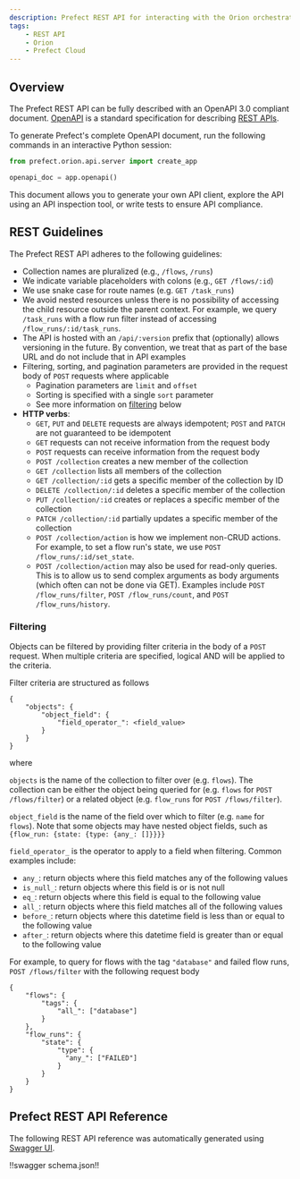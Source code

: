 ```yaml
---
description: Prefect REST API for interacting with the Orion orchestration engine and Prefect Cloud.
tags:
    - REST API
    - Orion
    - Prefect Cloud
---
```


## Overview

The Prefect REST API can be fully described with an OpenAPI 3.0 compliant document. [OpenAPI](https://swagger.io/docs/specification/about/) is a standard specification for describing [REST APIs](https://technically.dev/posts/apis-for-the-rest-of-us).

To generate Prefect's complete OpenAPI document, run the following commands in an interactive Python session:

```python
from prefect.orion.api.server import create_app

openapi_doc = app.openapi()
```

This document allows you to generate your own API client, explore the API using an API inspection tool, or write tests to ensure API compliance.

## REST Guidelines

The Prefect REST API adheres to the following guidelines:

- Collection names are pluralized (e.g., `/flows`, `/runs`)
- We indicate variable placeholders with colons (e.g., `GET /flows/:id`)
- We use snake case for route names (e.g. `GET /task_runs`)
- We avoid nested resources unless there is no possibility of accessing the child resource outside the parent context. For example, we query `/task_runs` with a flow run filter instead of accessing `/flow_runs/:id/task_runs`.
- The API is hosted with an `/api/:version` prefix that (optionally) allows versioning in the future. By convention, we treat that as part of the base URL and do not include that in API examples
- Filtering, sorting, and pagination parameters are provided in the request body of `POST` requests where applicable
    - Pagination parameters are `limit` and `offset`
    - Sorting is specified with a single `sort` parameter
    - See more information on [filtering](#filtering) below
- **HTTP verbs**:
    - `GET`, `PUT` and `DELETE` requests are always idempotent; `POST` and `PATCH` are not guaranteed to be idempotent
    - `GET` requests can not receive information from the request body
    - `POST` requests can receive information from the request body
    - `POST /collection` creates a new member of the collection
    - `GET /collection` lists all members of the collection
    - `GET /collection/:id` gets a specific member of the collection by ID
    - `DELETE /collection/:id` deletes a specific member of the collection
    - `PUT /collection/:id` creates or replaces a specific member of the collection
    - `PATCH /collection/:id` partially updates a specific member of the collection
    - `POST /collection/action` is how we implement non-CRUD actions. For example, to set a flow run's state, we use `POST /flow_runs/:id/set_state`.
    - `POST /collection/action` may also be used for read-only queries. This is to allow us to send complex arguments as body arguments (which often can not be done via GET). Examples include `POST /flow_runs/filter`, `POST /flow_runs/count`, and `POST /flow_runs/history`.

### Filtering

Objects can be filtered by providing filter criteria in the body of a `POST` request. When multiple criteria are specified, logical AND will be applied to the criteria.

Filter criteria are structured as follows

```
{
    "objects": {
        "object_field": {
            "field_operator_": <field_value>
        }
    }
}
```

where

`objects` is the name of the collection to filter over (e.g. `flows`). The collection can be either the object being queried for (e.g. `flows` for `POST /flows/filter`) or a related object (e.g. `flow_runs` for `POST /flows/filter`).

`object_field` is the name of the field over which to filter (e.g. `name` for `flows`). Note that some objects may have nested object fields, such as `{flow_run: {state: {type: {any_: []}}}}`

`field_operator_` is the operator to apply to a field when filtering. Common examples include:

- `any_`: return objects where this field matches any of the following values
- `is_null_`: return objects where this field is or is not null
- `eq_`: return objects where this field is equal to the following value
- `all_`: return objects where this field matches all of the following values
- `before_`: return objects where this datetime field is less than or equal to the following value
- `after_`: return objects where this datetime field is greater than or equal to the following value

For example, to query for flows with the tag `"database"` and failed flow runs, `POST /flows/filter` with the following request body

```
{
    "flows": {
        "tags": {
            "all_": ["database"]
        }
    },
    "flow_runs": {
        "state": {
            "type": {
              "any_": ["FAILED"]
            }
        }
    }
}
```

## Prefect REST API Reference

The following REST API reference was automatically generated using [Swagger UI](https://swagger.io/tools/swagger-ui/).

!!swagger schema.json!!
